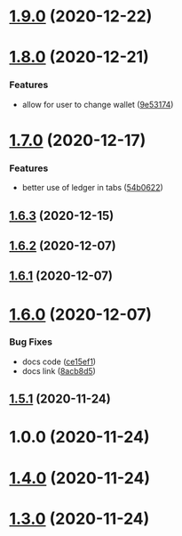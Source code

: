 # [1.9.0](https://github.com/erdDEVcode/connect/compare/v1.8.0...v1.9.0) (2020-12-22)

# [1.8.0](https://github.com/erdDEVcode/connect/compare/v1.7.0...v1.8.0) (2020-12-21)


### Features

* allow for user to change wallet ([9e53174](https://github.com/erdDEVcode/connect/commit/9e531742d2e9d245c7e8fa362c9548e6a1541d6c))

# [1.7.0](https://github.com/erdDEVcode/connect/compare/v1.6.3...v1.7.0) (2020-12-17)


### Features

* better use of ledger in tabs ([54b0622](https://github.com/erdDEVcode/connect/commit/54b0622d28f386a24a073cec52c03696f8db3804))

## [1.6.3](https://github.com/erdDEVcode/connect/compare/v1.6.2...v1.6.3) (2020-12-15)

## [1.6.2](https://github.com/erdDEVcode/connect/compare/v1.6.1...v1.6.2) (2020-12-07)

## [1.6.1](https://github.com/erdDEVcode/connect/compare/v1.6.0...v1.6.1) (2020-12-07)

# [1.6.0](https://github.com/erdDEVcode/connect/compare/v1.5.1...v1.6.0) (2020-12-07)


### Bug Fixes

* docs code ([ce15ef1](https://github.com/erdDEVcode/connect/commit/ce15ef10d2eb17756f0e4e4a992b3a699ca3932a))
* docs link ([8acb8d5](https://github.com/erdDEVcode/connect/commit/8acb8d5f4d60555297c346e110d1d6d52a63aa78))

## [1.5.1](https://github.com/erdDEVcode/connect/compare/v1.5.0...v1.5.1) (2020-11-24)

# 1.0.0 (2020-11-24)

# [1.4.0](https://github.com/erdDEVcode/connect/compare/v1.3.0...v1.4.0) (2020-11-24)

# [1.3.0](https://github.com/erdDEVcode/connect/compare/v1.2.0...v1.3.0) (2020-11-24)
